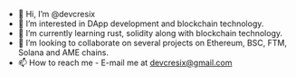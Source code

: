- 👋 Hi, I’m @devcresix
- 👀 I’m interested in DApp development and blockchain technology.
- 🌱 I’m currently learning rust, solidity along with blockchain technology.
- 💞️ I’m looking to collaborate on several projects on Ethereum, BSC, FTM, Solana and AME chains.
- 📫 How to reach me - E-mail me at devcresix@gmail.com

<!---
devcresix/devcresix is a ✨ special ✨ repository because its `README.md` (this file) appears on your GitHub profile.
You can click the Preview link to take a look at your changes.
--->
